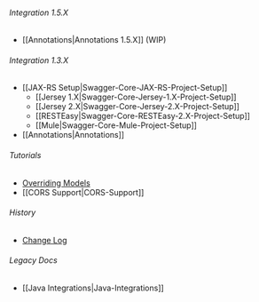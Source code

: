 ###### Integration 1.5.X
* [[Annotations|Annotations 1.5.X]] (WIP)

###### Integration 1.3.X
* [[JAX-RS Setup|Swagger-Core-JAX-RS-Project-Setup]]
  * [[Jersey 1.X|Swagger-Core-Jersey-1.X-Project-Setup]]
  * [[Jersey 2.X|Swagger-Core-Jersey-2.X-Project-Setup]]
  * [[RESTEasy|Swagger-Core-RESTEasy-2.X-Project-Setup]]
  * [[Mule|Swagger-Core-Mule-Project-Setup]]
* [[Annotations|Annotations]]

###### Tutorials
* [Overriding Models](https://github.com/swagger-api/swagger-core/wiki/overriding-models)
* [[CORS Support|CORS-Support]]

###### History
* [Change Log](https://github.com/swagger-api/swagger-core/wiki/Changelog)

###### Legacy Docs
* [[Java Integrations|Java-Integrations]]